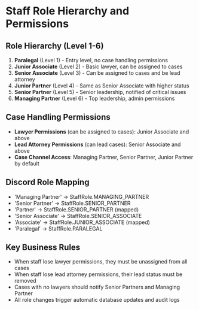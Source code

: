 # Staff Role Hierarchy and Permissions

## Role Hierarchy (Level 1-6)
1. **Paralegal** (Level 1) - Entry level, no case handling permissions
2. **Junior Associate** (Level 2) - Basic lawyer, can be assigned to cases
3. **Senior Associate** (Level 3) - Can be assigned to cases and be lead attorney
4. **Junior Partner** (Level 4) - Same as Senior Associate with higher status
5. **Senior Partner** (Level 5) - Senior leadership, notified of critical issues
6. **Managing Partner** (Level 6) - Top leadership, admin permissions

## Case Handling Permissions
- **Lawyer Permissions** (can be assigned to cases): Junior Associate and above
- **Lead Attorney Permissions** (can lead cases): Senior Associate and above
- **Case Channel Access**: Managing Partner, Senior Partner, Junior Partner by default

## Discord Role Mapping
- 'Managing Partner' → StaffRole.MANAGING_PARTNER
- 'Senior Partner' → StaffRole.SENIOR_PARTNER
- 'Partner' → StaffRole.SENIOR_PARTNER (mapped)
- 'Senior Associate' → StaffRole.SENIOR_ASSOCIATE
- 'Associate' → StaffRole.JUNIOR_ASSOCIATE (mapped)
- 'Paralegal' → StaffRole.PARALEGAL

## Key Business Rules
- When staff lose lawyer permissions, they must be unassigned from all cases
- When staff lose lead attorney permissions, their lead status must be removed
- Cases with no lawyers should notify Senior Partners and Managing Partner
- All role changes trigger automatic database updates and audit logs